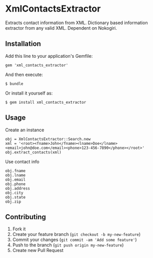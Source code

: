 # XmlContactsExtractor

Extracts contact information from XML. Dictionary based information extractor from any valid XML. Dependent on Nokogiri.

## Installation

Add this line to your application's Gemfile:

    gem 'xml_contacts_extractor'

And then execute:

    $ bundle

Or install it yourself as:

    $ gem install xml_contacts_extractor

## Usage

Create an instance

    obj = XmlContactsExtractor::Search.new
	xml = '<root><fname>John</fname><lname>Doe</lname><email>john@doe.com</email><phone>123-456-7890</phone></root>'
    obj.extract_contacts(xml)

Use contact info

    obj.fname
	obj.lname
	obj.email
	obj.phone
	obj.address
	obj.city
	obj.state
	obj.zip

## Contributing

1. Fork it
2. Create your feature branch (`git checkout -b my-new-feature`)
3. Commit your changes (`git commit -am 'Add some feature'`)
4. Push to the branch (`git push origin my-new-feature`)
5. Create new Pull Request
